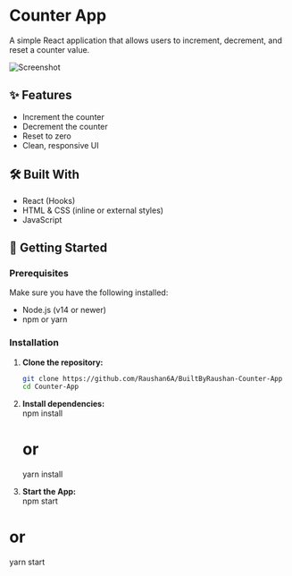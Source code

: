 # Counter App

A simple React application that allows users to increment, decrement, and reset a counter value.

![Screenshot](./802861af-8284-44ef-bdbf-4a5aa9767e5f.png)

## ✨ Features

- Increment the counter
- Decrement the counter
- Reset to zero
- Clean, responsive UI

## 🛠️ Built With

- React (Hooks)
- HTML & CSS (inline or external styles)
- JavaScript

## 🚀 Getting Started

### Prerequisites

Make sure you have the following installed:

- Node.js (v14 or newer)
- npm or yarn

### Installation

1. **Clone the repository:**

   ```bash
   git clone https://github.com/Raushan6A/BuiltByRaushan-Counter-App
   cd Counter-App
2. **Install dependencies:**
   <br>npm install
   # or
   yarn install
3. **Start the App:**
    <br>  npm start
# or
yarn start

